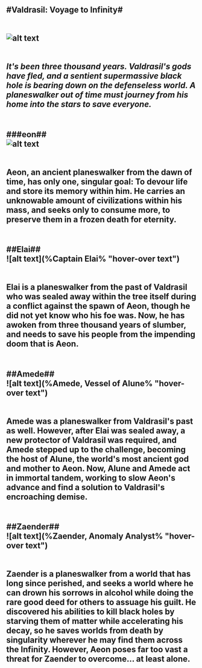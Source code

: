#Valdrasil: Voyage to Infinity#
<br>
<br>
<br>
![alt text](%icon% "hover-over text")
<br>
<br>
<br>
*It's been three thousand years. Valdrasil's gods have fled, and a sentient supermassive black hole is bearing down on the defenseless world. A planeswalker out of time must journey from his home into the stars to save everyone.*
<br>
<br>
---

###eon##
<br>
![alt text](%Aeon% "hover-over text")
<br>
<br>
<br>
Aeon, an ancient planeswalker from the dawn of time, has only one, singular goal: To devour life and store its memory within him. He carries an unknowable amount of civilizations within his mass, and seeks only to consume more, to preserve them in a frozen death for eternity.
<br>
<br>
---

##Elai##
<br>
![alt text](%Captain Elai% "hover-over text")
<br>
<br>
<br>
Elai is a planeswalker from the past of Valdrasil who was sealed away within the tree itself during a conflict against the spawn of Aeon, though he did not yet know who his foe was. Now, he has awoken from three thousand years of slumber, and needs to save his people from the impending doom that is Aeon.
<br>
<br>
---

##Amede##
<br>
![alt text](%Amede, Vessel of Alune% "hover-over text")
<br>
<br>
<br>
Amede was a planeswalker from Valdrasil's past as well. However, after Elai was sealed away, a new protector of Valdrasil was required, and Amede stepped up to the challenge, becoming the host of Alune, the world's most ancient god and mother to Aeon. Now, Alune and Amede act in immortal tandem, working to slow Aeon's advance and find a solution to Valdrasil's encroaching demise. 
<br>
<br>
---

##Zaender##
<br>
![alt text](%Zaender, Anomaly Analyst% "hover-over text")
<br>
<br>
<br>
Zaender is a planeswalker from a world that has long since perished, and seeks a world where he can drown his sorrows in alcohol while doing the rare good deed for others to assuage his guilt. He discovered his abilities to kill black holes by starving them of matter while accelerating his decay, so he saves worlds from death by singularity wherever he may find them across the Infinity. However, Aeon poses far too vast a threat for Zaender to overcome... at least alone.
<br>
<br>
---